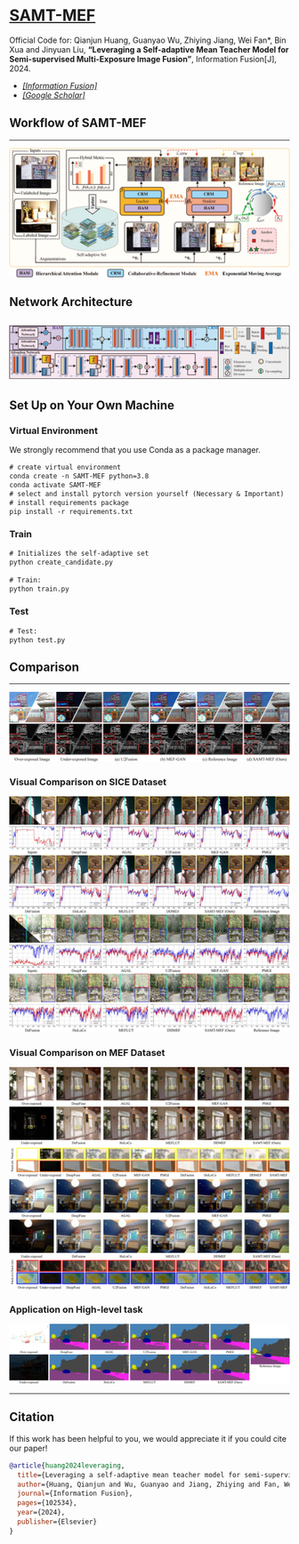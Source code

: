 # [SAMT-MEF](https://www.sciencedirect.com/science/article/pii/S1566253524003129)

Official Code for: Qianjun Huang, Guanyao Wu, Zhiying Jiang, Wei Fan*, Bin Xua and Jinyuan Liu, **“Leveraging a Self-adaptive Mean Teacher Model for Semi-supervised Multi-Exposure Image Fusion”**, Information Fusion[J], 2024.

- [*[Information Fusion]*](https://www.sciencedirect.com/science/article/pii/S1566253524003129)
- [*[Google Scholar]*](https://scholar.google.com/scholar?hl=zh-CN&as_sdt=0%2C5&q=Leveraging+a+self-adaptive+mean+teacher+model+for+semi-supervised+multi-exposure+image+fusion&btnG=)

## Workflow of SAMT-MEF
---

![preview](imgs/framework.jpg)

## Network Architecture
![preview](imgs/framework(1).jpg)
---

## Set Up on Your Own Machine

### Virtual Environment

We strongly recommend that you use Conda as a package manager.

```shell
# create virtual environment
conda create -n SAMT-MEF python=3.8
conda activate SAMT-MEF
# select and install pytorch version yourself (Necessary & Important)
# install requirements package
pip install -r requirements.txt
```
### Train
```shell
# Initializes the self-adaptive set
python create_candidate.py

# Train: 
python train.py
```
### Test
```shell
# Test: 
python test.py

```
## Comparison
___

<img src="imgs\sequence_0.jpg"/>

### Visual Comparison on SICE Dataset
<img src="imgs\sequence_1.jpg"/>

### Visual Comparison on MEF Dataset
<img src="imgs\sequence_4.jpg"/>

### Application on High-level task
<img src="imgs\sequence_9.jpg"/>

___

## Citation

If this work has been helpful to you, we would appreciate it if you could cite our paper! 

```BibTex
@article{huang2024leveraging,
  title={Leveraging a self-adaptive mean teacher model for semi-supervised multi-exposure image fusion},
  author={Huang, Qianjun and Wu, Guanyao and Jiang, Zhiying and Fan, Wei and Xu, Bin and Liu, Jinyuan},
  journal={Information Fusion},
  pages={102534},
  year={2024},
  publisher={Elsevier}
}
```